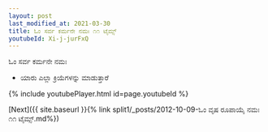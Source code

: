 ```yaml
---
layout: post
last_modified_at: 2021-03-30
title: ಓಂ ಸರ್ವ ಕರ್ಮನೇ ನಮಃ ೧೧ ಟೈಮ್ಸ್
youtubeId: Xi-j-jurFxQ
---
```

 
 
 ಓಂ ಸರ್ವ ಕರ್ಮನೇ ನಮಃ  
 
 -  ಯಾರು ಎಲ್ಲಾ ಕ್ರಿಯೆಗಳನ್ನು ಮಾಡುತ್ತಾರೆ 
 
  
 
  
 
 
 
 
 
 


{% include youtubePlayer.html id=page.youtubeId %}
 
[Next]({{ site.baseurl }}{% link  split1/_posts/2012-10-09-ಓಂ ವೃಷ ರೂಪಾಯೈ ನಮಃ ೧೧ ಟೈಮ್ಸ್.md%})
 
